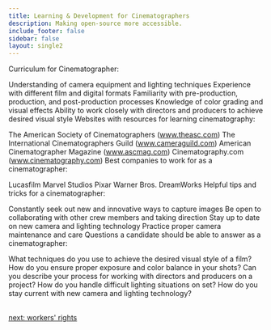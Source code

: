 ```yaml
---
title: Learning & Development for Cinematographers
description: Making open-source more accessible.
include_footer: false
sidebar: false
layout: single2
---
```


<p>
Curriculum for Cinematographer:

Understanding of camera equipment and lighting techniques
Experience with different film and digital formats
Familiarity with pre-production, production, and post-production processes
Knowledge of color grading and visual effects
Ability to work closely with directors and producers to achieve desired visual style
Websites with resources for learning cinematography:

The American Society of Cinematographers (www.theasc.com)
The International Cinematographers Guild (www.cameraguild.com)
American Cinematographer Magazine (www.ascmag.com)
Cinematography.com (www.cinematography.com)
Best companies to work for as a cinematographer:

Lucasfilm
Marvel Studios
Pixar
Warner Bros.
DreamWorks
Helpful tips and tricks for a cinematographer:

Constantly seek out new and innovative ways to capture images
Be open to collaborating with other crew members and taking direction
Stay up to date on new camera and lighting technology
Practice proper camera maintenance and care
Questions a candidate should be able to answer as a cinematographer:

What techniques do you use to achieve the desired visual style of a film?
How do you ensure proper exposure and color balance in your shots?
Can you describe your process for working with directors and producers on a project?
How do you handle difficult lighting situations on set?
How do you stay current with new camera and lighting technology?

<br>
<a href="https://workdojos.com/cinematographer/rights">next: workers' rights</a>
</p>